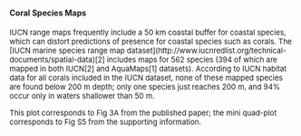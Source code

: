 #### Coral Species Maps

<font size = 2>
IUCN range maps frequently include a 50 km coastal buffer for coastal species, which can distort predictions of presence for coastal species such as corals.  The [IUCN marine species range map dataset](http://www.iucnredlist.org/technical-documents/spatial-data)[2] includes maps for 562 species (394 of which are mapped in both IUCN[2] and AquaMaps[1] datasets).  According to IUCN habitat data for all corals included in the IUCN dataset, none of these mapped species are found below 200 m depth; only one species just reaches 200 m, and 94% occur only in waters shallower than 50 m.

This plot corresponds to Fig 3A from the published paper; the mini quad-plot corresponds to Fig S5 from the supporting information.
</font>
